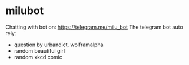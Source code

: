 # milubot
Chatting with bot on: https://telegram.me/milu_bot
The telegram bot auto rely:
- question by urbandict, wolframalpha
- random beautiful girl
- random xkcd comic